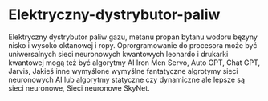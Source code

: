 # Elektryczny-dystrybutor-paliw
Elektryczny dystrybutor paliw gazu, metanu propan bytanu wodoru bęzyny nisko i wysoko oktanowej i ropy.
Oprorgramowanie do procesora może być uniwersalnych sieci neuronowych kwantowych leonardo i drukarki kwantowej mogą też być algorytmy AI Iron Men Servo, Auto GPT, Chat GPT, Jarvis, Jakieś inne wymyślone wymyślne fantatyczne algrotymy sieci neuronowych AI lub algorytmy statyczne czy dynamiczne ale lepsze są sieci neuronowe, Sieci neuronowe SkyNet. 
